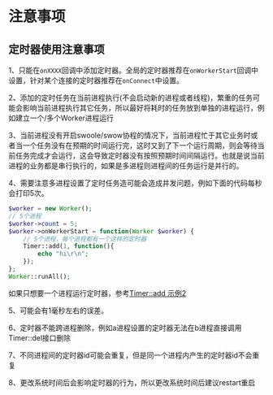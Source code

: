 # 注意事项
## 定时器使用注意事项
1、只能在```onXXXX```回调中添加定时器。全局的定时器推荐在```onWorkerStart```回调中设置，针对某个连接的定时器推荐在```onConnect```中设置。

2、添加的定时任务在当前进程执行(不会启动新的进程或者线程)，繁重的任务可能会影响当前进程执行其它任务，所以最好将耗时的任务放到单独的进程运行，例如建立一个/多个Worker进程运行

3、当前进程没有开启swoole/swow协程的情况下，当前进程忙于其它业务时或者当一个任务没有在预期的时间运行完，这时又到了下一个运行周期，则会等待当前任务完成才会运行，这会导致定时器没有按照预期时间间隔运行。也就是说当前进程的业务都是串行执行的，如果是多进程则进程间的任务运行是并行的。

4、需要注意多进程设置了定时任务造可能会造成并发问题，例如下面的代码每秒会打印5次。
```php
$worker = new Worker();
// 5个进程
$worker->count = 5;
$worker->onWorkerStart = function(Worker $worker) {
    // 5个进程，每个进程都有一个这样的定时器
    Timer::add(1, function(){
        echo "hi\r\n";
    });
};
Worker::runAll();
```
如果只想要一个进程运行定时器，参考[Timer::add 示例2](add.md)

5、可能会有1毫秒左右的误差。

6、定时器不能跨进程删除，例如a进程设置的定时器无法在b进程直接调用Timer::del接口删除

7、不同进程间的定时器id可能会重复，但是同一个进程内产生的定时器id不会重复

8、更改系统时间后会影响定时器的行为，所以更改系统时间后建议restart重启
